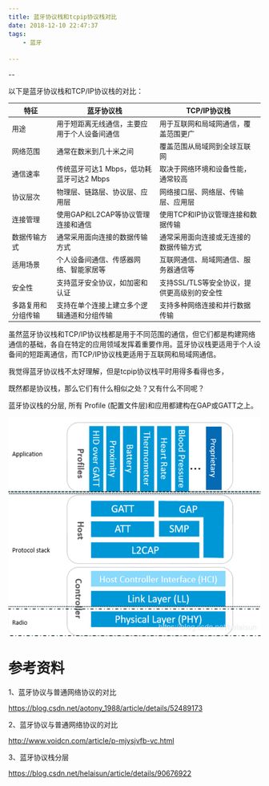 ```yaml
---
title: 蓝牙协议栈和tcpip协议栈对比
date: 2018-12-10 22:47:37
tags:
	- 蓝牙

---
```


--

以下是蓝牙协议栈和TCP/IP协议栈的对比：

| 特征               | 蓝牙协议栈                                   | TCP/IP协议栈                                |
| ------------------ | -------------------------------------------- | ------------------------------------------- |
| 用途               | 用于短距离无线通信，主要应用于个人设备间通信 | 用于互联网和局域网通信，覆盖范围更广        |
| 网络范围           | 通常在数米到几十米之间                       | 覆盖范围从局域网到全球互联网                |
| 通信速率           | 传统蓝牙可达1 Mbps，低功耗蓝牙可达2 Mbps     | 取决于网络环境和设备性能，通常较高          |
| 协议层次           | 物理层、链路层、协议层、应用层               | 网络接口层、网络层、传输层、应用层          |
| 连接管理           | 使用GAP和L2CAP等协议管理连接和通信           | 使用TCP和IP协议管理连接和数据传输           |
| 数据传输方式       | 通常采用面向连接的数据传输方式               | 通常采用面向连接或无连接的数据传输方式      |
| 适用场景           | 个人设备间通信、传感器网络、智能家居等       | 互联网通信、局域网通信、服务器通信等        |
| 安全性             | 支持蓝牙安全协议，如加密和认证               | 支持SSL/TLS等安全协议，提供更高级别的安全性 |
| 多路复用和分组传输 | 支持在单个连接上建立多个逻辑通道和分组传输   | 支持多种网络连接和并行数据传输              |

虽然蓝牙协议栈和TCP/IP协议栈都是用于不同范围的通信，但它们都是构建网络通信的基础，各自在特定的应用领域发挥着重要作用。蓝牙协议栈更适用于个人设备间的短距离通信，而TCP/IP协议栈更适用于互联网和局域网通信。



我觉得蓝牙协议栈不太好理解，但是tcpip协议栈平时用得多看得也多，

既然都是协议栈，那么它们有什么相似之处？又有什么不同呢？



蓝牙协议栈的分层, 所有 Profile (配置文件层)和应用都建构在GAP或GATT之上。



![](../images/random_name/20190529192136627.png)

# 参考资料

1、蓝牙协议与普通网络协议的对比

https://blog.csdn.net/aotony_1988/article/details/52489173

2、蓝牙协议与普通网络协议的对比

http://www.voidcn.com/article/p-mjysjvfb-vc.html

3、蓝牙协议栈分层

https://blog.csdn.net/helaisun/article/details/90676922